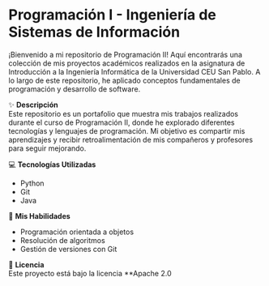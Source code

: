 # Programación I - Ingeniería de Sistemas de Información

¡Bienvenido a mi repositorio de Programación II! Aquí encontrarás una colección de mis proyectos académicos realizados en la asignatura de Introducción a la Ingeniería Informática de la Universidad CEU San Pablo. A lo largo de este repositorio, he aplicado conceptos fundamentales de programación y desarrollo de software.

✨ **Descripción**  
Este repositorio es un portafolio que muestra mis trabajos realizados durante el curso de Programación II, donde he explorado diferentes tecnologías y lenguajes de programación. Mi objetivo es compartir mis aprendizajes y recibir retroalimentación de mis compañeros y profesores para seguir mejorando.


💻 **Tecnologías Utilizadas**  
- Python
- Git
- Java

🌱 **Mis Habilidades**  
- Programación orientada a objetos
- Resolución de algoritmos
- Gestión de versiones con Git

📄 **Licencia**  
Este proyecto está bajo la licencia **Apache 2.0
